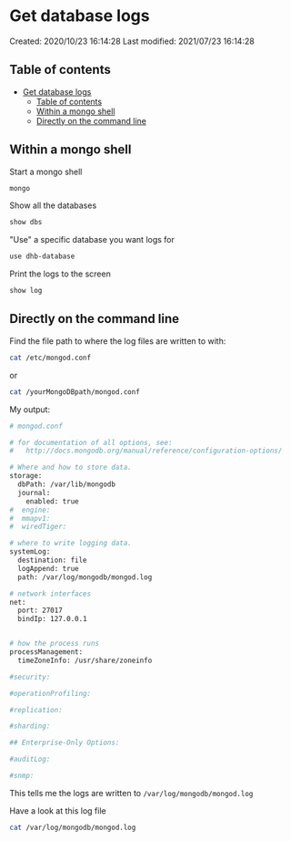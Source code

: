 # Get database logs

Created: 2020/10/23 16:14:28
Last modified: 2021/07/23 16:14:28

## Table of contents

- [Get database logs](#get-database-logs)
  - [Table of contents](#table-of-contents)
  - [Within a mongo shell](#within-a-mongo-shell)
  - [Directly on the command line](#directly-on-the-command-line)

## Within a mongo shell

Start a mongo shell

```bash
mongo
```

Show all the databases

```bash
show dbs
```

"Use" a specific database you want logs for

```bash
use dhb-database
```

Print the logs to the screen

```bash
show log
```

## Directly on the command line

Find the file path to where the log files are written to with:

```bash
cat /etc/mongod.conf
```

or 

```bash
cat /yourMongoDBpath/mongod.conf
```

My output:

```bash
# mongod.conf

# for documentation of all options, see:
#   http://docs.mongodb.org/manual/reference/configuration-options/

# Where and how to store data.
storage:
  dbPath: /var/lib/mongodb
  journal:
    enabled: true
#  engine:
#  mmapv1:
#  wiredTiger:

# where to write logging data.
systemLog:
  destination: file
  logAppend: true
  path: /var/log/mongodb/mongod.log

# network interfaces
net:
  port: 27017
  bindIp: 127.0.0.1


# how the process runs
processManagement:
  timeZoneInfo: /usr/share/zoneinfo

#security:

#operationProfiling:

#replication:

#sharding:

## Enterprise-Only Options:

#auditLog:

#snmp:
```

This tells me the logs are written to `/var/log/mongodb/mongod.log`

Have a look at this log file

```bash
cat /var/log/mongodb/mongod.log
```
